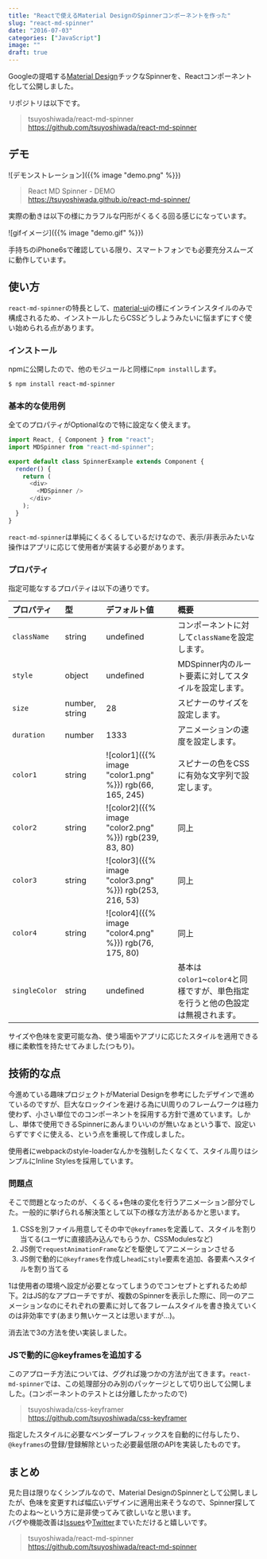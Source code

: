 ```yaml
---
title: "Reactで使えるMaterial DesignのSpinnerコンポーネントを作った"
slug: "react-md-spinner"
date: "2016-07-03"
categories: ["JavaScript"]
image: ""
draft: true
---
```


Googleの提唱する[Material Design](https://material.google.com/)チックなSpinnerを、Reactコンポーネント化して公開しました。

リポジトリは以下です。

> tsuyoshiwada/react-md-spinner  
> https://github.com/tsuyoshiwada/react-md-spinner



## デモ

![デモンストレーション]({{% image "demo.png" %}})

> React MD Spinner - DEMO  
> https://tsuyoshiwada.github.io/react-md-spinner/

実際の動きは以下の様にカラフルな円形がくるくる回る感じになっています。

![gifイメージ]({{% image "demo.gif" %}})

手持ちのiPhone6sで確認している限り、スマートフォンでも必要充分スムーズに動作しています。



## 使い方

`react-md-spinner`の特長として、[material-ui](http://www.material-ui.com/)の様にインラインスタイルのみで構成されるため、インストールしたらCSSどうしようみたいに悩まずにすぐ使い始められる点があります。

### インストール

npmに公開したので、他のモジュールと同様に`npm install`します。

```bash
$ npm install react-md-spinner
```


### 基本的な使用例

全てのプロパティがOptionalなので特に設定なく使えます。

```javascript
import React, { Component } from "react";
import MDSpinner from "react-md-spinner";

export default class SpinnerExample extends Component {
  render() {
    return (
      <div>
        <MDSpinner />
      </div>
    );
  }
}
```

`react-md-spinner`は単純にくるくるしているだけなので、表示/非表示みたいな操作はアプリに応じて使用者が実装する必要があります。


### プロパティ

指定可能なするプロパティは以下の通りです。

| プロパティ    | 型             | デフォルト値                                                                                                   | 概要                                                                            |
|:--------------|:---------------|:---------------------------------------------------------------------------------------------------------------|:--------------------------------------------------------------------------------|
| `className`   | string         | undefined                                                                                                      | コンポーネントに対して`className`を設定します。                                 |
| `style`       | object         | undefined                                                                                                      | MDSpinner内のルート要素に対してスタイルを設定します。                           |
| `size`        | number, string | 28                                                                                                             | スピナーのサイズを設定します。                                                  |
| `duration`    | number         | 1333                                                                                                           | アニメーションの速度を設定します。                                              |
| `color1`      | string         | ![color1]({{% image "color1.png" %}}) rgb(66, 165, 245) | スピナーの色をCSSに有効な文字列で設定します。                                   |
| `color2`      | string         | ![color2]({{% image "color2.png" %}}) rgb(239, 83, 80)  | 同上                                                                            |
| `color3`      | string         | ![color3]({{% image "color3.png" %}}) rgb(253, 216, 53) | 同上                                                                            |
| `color4`      | string         | ![color4]({{% image "color4.png" %}}) rgb(76, 175, 80)  | 同上                                                                            |
| `singleColor` | string         | undefined                                                                                                      | 基本は`color1`~`color4`と同様ですが、単色指定を行うと他の色設定は無視されます。 |

サイズや色味を変更可能な為、使う場面やアプリに応じたスタイルを適用できる様に柔軟性を持たせてみました(つもり)。



## 技術的な点

今進めている趣味プロジェクトがMaterial Designを参考にしたデザインで進めているのですが、巨大なロックインを避ける為にUI周りのフレームワークは極力使わず、小さい単位でのコンポーネントを採用する方針で進めています。しかし、単体で使用できるSpinnerにあんまりいいのが無いなぁという事で、設定いらずですぐに使える、という点を重視して作成しました。

使用者にwebpackのstyle-loaderなんかを強制したくなくて、スタイル周りはシンプルにInline Stylesを採用しています。


### 問題点

そこで問題となったのが、くるくる+色味の変化を行うアニメーション部分でした。一般的に挙げられる解決策として以下の様な方法があるかと思います。

1. CSSを別ファイル用意してその中で`@keyframes`を定義して、スタイルを割り当てる(ユーザに直接読み込んでもらうか、CSSModulesなど)
2. JS側で`requestAnimationFrame`などを駆使してアニメーションさせる
3. JS側で動的に`@keyframes`を作成し`head`に`style`要素を追加、各要素へスタイルを割り当てる

1は使用者の環境へ設定が必要となってしまうのでコンセプトとずれるため却下。2はJS的なアプローチですが、複数のSpinnerを表示した際に、同一のアニメーションなのにそれぞれの要素に対して各フレームスタイルを書き換えていくのは非効率です(あまり無いケースとは思いますが...)。

消去法で3の方法を使い実装しました。


### JSで動的に@keyframesを追加する

このアプローチ方法については、ググれば幾つかの方法が出てきます。`react-md-spinner`では、この処理部分のみ別のパッケージとして切り出して公開しました。(コンポーネントのテストとは分離したかったので)

> tsuyoshiwada/css-keyframer  
> https://github.com/tsuyoshiwada/css-keyframer

指定したスタイルに必要なベンダープレフィックスを自動的に付与したり、`@keyframes`の登録/登録解除といった必要最低限のAPIを実装したものです。


## まとめ

見た目は限りなくシンプルなので、Material DesignのSpinnerとして公開しましたが、色味を変更すれば幅広いデザインに適用出来そうなので、Spinner探してたのよね〜という方に是非使ってみて欲しいなと思います。  
バグや機能改善は[Issues](https://github.com/tsuyoshiwada/react-md-spinner/issues)や[Twitter](https://twitter.com/wadackel)までいただけると嬉しいです。

> tsuyoshiwada/react-md-spinner  
> https://github.com/tsuyoshiwada/react-md-spinner
